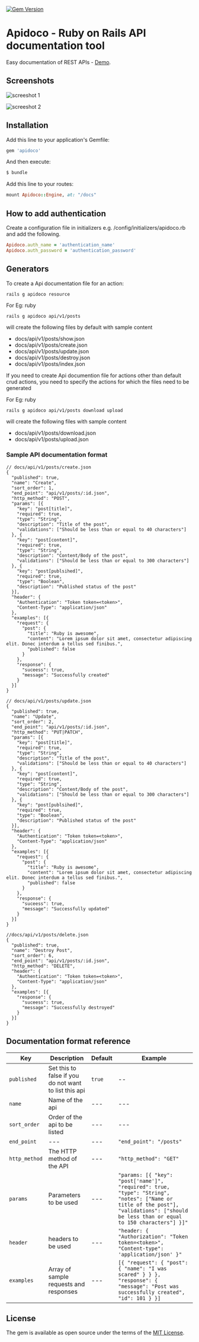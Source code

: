 [![Gem Version](https://badge.fury.io/rb/apidoco.svg)](https://badge.fury.io/rb/apidoco)

# Apidoco - Ruby on Rails API documentation tool
Easy documentation of REST APIs - [Demo](https://apidoco-demo.herokuapp.com/docs/).

## Screenshots

![screeshot 1](https://github.com/72pulses/apidoco/blob/master/images/1.jpg?raw=true)

![screeshot 2](https://github.com/72pulses/apidoco/blob/master/images/2.jpg?raw=true)


## Installation
Add this line to your application's Gemfile:

```ruby
gem 'apidoco'
```

And then execute:
```bash
$ bundle
```

Add this line to your routes:

```ruby
mount Apidoco::Engine, at: "/docs"
```

## How to add authentication

Create a configuration file in initializers e.g. /config/initializers/apidoco.rb and add the following.

```ruby
Apidoco.auth_name = 'authentication_name'
Apidoco.auth_password = 'authentication_password'
```

## Generators

To create a Api documentation file for an action:

```ruby
rails g apidoco resource
```
For Eg:
ruby
```
rails g apidoco api/v1/posts
```
will create the following files by default with sample content
- docs/api/v1/posts/show.json
- docs/api/v1/posts/create.json
- docs/api/v1/posts/update.json
- docs/api/v1/posts/destroy.json
- docs/api/v1/posts/index.json

If you need to create Api documention file for actions other than default
crud actions, you need to specify the actions for which the files need to be generated

For Eg:
ruby
```
rails g apidoco api/v1/posts download upload
```
will create the following files with sample content
- docs/api/v1/posts/download.json
- docs/api/v1/posts/upload.json

### Sample API documentation format

```
// docs/api/v1/posts/create.json
{
  "published": true,
  "name": "Create",
  "sort_order": 1,
  "end_point": "api/v1/posts/:id.json",
  "http_method": "POST",
  "params": [{
    "key": "post[title]",
    "required": true,
    "type": "String",
    "description": "Title of the post",
    "validations": ["Should be less than or equal to 40 characters"]
  }, {
    "key": "post[content]",
    "required": true,
    "type": "String",
    "description": "Content/Body of the post",
    "validations": ["Should be less than or equal to 300 characters"]
  }, {
    "key": "post[publsihed]",
    "required": true,
    "type": "Boolean",
    "description": "Published status of the post"
  }],
  "header": {
    "Authentication": "Token token=<token>",
    "Content-Type": "application/json"
  },
  "examples": [{
    "request": {
      "post": {
        "title": "Ruby is awesome",
        "content": "Lorem ipsum dolor sit amet, consectetur adipiscing elit. Donec interdum a tellus sed finibus.",
        "published": false
      }
    },
    "response": {
      "suceess": true,
      "message": "Successfully created"
    }
  }]
}
```

```
// docs/api/v1/posts/update.json
{
  "published": true,
  "name": "Update",
  "sort_order": 2,
  "end_point": "api/v1/posts/:id.json",
  "http_method": "PUT|PATCH",
  "params": [{
    "key": "post[title]",
    "required": true,
    "type": "String",
    "description": "Title of the post",
    "validations": ["Should be less than or equal to 40 characters"]
  }, {
    "key": "post[content]",
    "required": true,
    "type": "String",
    "description": "Content/Body of the post",
    "validations": ["Should be less than or equal to 300 characters"]
  }, {
    "key": "post[publsihed]",
    "required": true,
    "type": "Boolean",
    "description": "Published status of the post"
  }],
  "header": {
    "Authentication": "Token token=<token>",
    "Content-Type": "application/json"
  },
  "examples": [{
    "request": {
      "post": {
        "title": "Ruby is awesome",
        "content": "Lorem ipsum dolor sit amet, consectetur adipiscing elit. Donec interdum a tellus sed finibus.",
        "published": false
      }
    },
    "response": {
      "suceess": true,
      "message": "Successfully updated"
    }
  }]
}

```

```
//docs/api/v1/posts/delete.json
{
  "published": true,
  "name": "Destroy Post",
  "sort_order": 6,
  "end_point": "api/v1/posts/:id.json",
  "http_method": "DELETE",
  "header": {
    "Authentication": "Token token=<token>",
    "Content-Type": "application/json"
  },
  "examples": [{
    "response": {
      "suceess": true,
      "message": "Successfully destroyed"
    }
  }]
}
```

## Documentation format reference


| Key | Description | Default | Example |
| --- | --- | --- | --- |
| `published` | Set this to false if you do not want to list this api | `true` | -- |
| `name` | Name of the api | --- | --- |
| `sort_order` | Order of the api to be listed | --- | --- |
| `end_point` | --- | --- | `"end_point": "/posts"` |
| `http_method` | The HTTP method of the API | --- | `"http_method": "GET"` |
| `params` | Parameters to be used | --- | `"params: [{ "key": "post['name']", "required": true, "type": "String", "notes": ["Name or title of the post"], "validations": ["should be less than or equal to 150 characters"] }]"` |
| `header` | headers to be used | --- | `"header: { "Authorization": "Token token=<token>", "Content-type": 'application/json' }"` |
| `examples` | Array of sample requests and responses | --- | `[{ "request": { "post": { "name": "I was scared" } } }, "response": { "message": "Post was successfully created", "id": 101 } }]`


## License
The gem is available as open source under the terms of the [MIT License](http://opensource.org/licenses/MIT).
